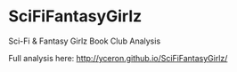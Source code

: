 # SciFiFantasyGirlz
Sci-Fi &amp; Fantasy Girlz Book Club Analysis

Full analysis here:
http://yceron.github.io/SciFiFantasyGirlz/